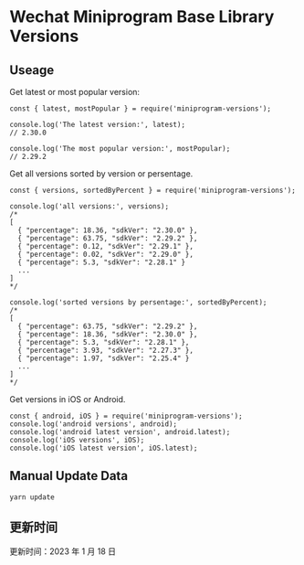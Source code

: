 
# Wechat Miniprogram Base Library Versions

## Useage

Get latest or most popular version:

```;
const { latest, mostPopular } = require('miniprogram-versions');

console.log('The latest version:', latest);
// 2.30.0

console.log('The most popular version:', mostPopular);
// 2.29.2

```

Get all versions sorted by version or persentage.

```
const { versions, sortedByPercent } = require('miniprogram-versions');

console.log('all versions:', versions);
/*
[
  { "percentage": 18.36, "sdkVer": "2.30.0" },
  { "percentage": 63.75, "sdkVer": "2.29.2" },
  { "percentage": 0.12, "sdkVer": "2.29.1" },
  { "percentage": 0.02, "sdkVer": "2.29.0" },
  { "percentage": 5.3, "sdkVer": "2.28.1" }
  ...
]
*/

console.log('sorted versions by persentage:', sortedByPercent);
/*
[
  { "percentage": 63.75, "sdkVer": "2.29.2" },
  { "percentage": 18.36, "sdkVer": "2.30.0" },
  { "percentage": 5.3, "sdkVer": "2.28.1" },
  { "percentage": 3.93, "sdkVer": "2.27.3" },
  { "percentage": 1.97, "sdkVer": "2.25.4" }
  ...
]
*/
```

Get versions in iOS or Android.

```
const { android, iOS } = require('miniprogram-versions');
console.log('android versions', android);
console.log('android latest version', android.latest);
console.log('iOS versions', iOS);
console.log('iOS latest version', iOS.latest);
```

## Manual Update Data

```
yarn update
```

## 更新时间

更新时间：2023 年 1 月 18 日
